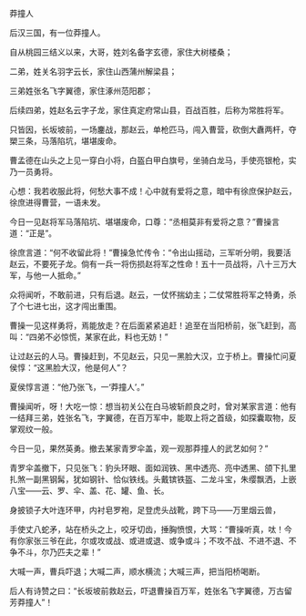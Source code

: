 莽撞人        

后汉三国，有一位莽撞人。

自从桃园三结义以来，大哥，姓刘名备字玄德，家住大树楼桑；

二弟，姓关名羽字云长，家住山西蒲州解梁县；

三弟姓张名飞字翼德，家住涿州范阳郡；

后续四弟，姓赵名云字子龙，家住真定府常山县，百战百胜，后称为常胜将军。

只皆因，长坂坡前，一场鏖战，那赵云，单枪匹马，闯入曹营，砍倒大纛两杆，夺槊三条，马落陷坑，堪堪废命。

曹孟德在山头之上见一穿白小将，白盔白甲白旗号，坐骑白龙马，手使亮银枪，实乃一员勇将。

心想：我若收服此将，何愁大事不成！心中就有爱将之意，暗中有徐庶保护赵云，徐庶进得曹营，一语未发。

今日一见赵将军马落陷坑、堪堪废命，口尊：“丞相莫非有爱将之意？”曹操言道：“正是”。

徐庶言道：“何不收留此将！”曹操急忙传令：“令出山摇动，三军听分明，我要活赵云，不要死子龙。倘有一兵一将伤损赵将军之性命！五十一员战将，八十三万大军，与他一人抵命。”

众将闻听，不敢前进，只有后退。赵云，一仗怀揣幼主；二仗常胜将军之特勇，杀了个七进七出，这才闯出重围。                                        

曹操一见这样勇将，焉能放走？在后面紧紧追赶！追至在当阳桥前，张飞赶到，高叫：“四弟不必惊慌，某家在此，料也无妨！”

让过赵云的人马。曹操赶到，不见赵云，只见一黑脸大汉，立于桥上。曹操忙问夏侯惇：“这黑脸大汉，他是何人”？

夏侯惇言道：“他乃张飞，一‘莽撞人’。”

曹操闻听，呀！大吃一惊：想当初关公在白马坡斩颜良之时，曾对某家言道：他有一结拜三弟，姓张名飞，字翼德，在百万军中，能取上将之首级，如探囊取物，反掌观纹一般。

今日一见，果然英勇。撤去某家青罗伞盖，观一观那莽撞人的武艺如何？”

青罗伞盖撤下，只见张飞：豹头环眼、面如润铁、黑中透亮、亮中透黑、颌下扎里扎煞一副黑钢髯，犹如钢针、恰似铁线。头戴镔铁盔、二龙斗宝，朱缨飘洒，上嵌八宝——云、罗、伞、盖、花、罐、鱼、长。

身披锁子大叶连环甲，内衬皂罗袍，足登虎头战靴，跨下马——万里烟云兽，

手使丈八蛇矛，站在桥头之上，咬牙切齿，捶胸愤恨，大骂：“曹操听真，呔！今有你家张三爷在此，尔或攻或战、或进或退、或争或斗；不攻不战、不进不退、不争不斗，尔乃匹夫之辈！”

大喊一声，曹兵吓退；大喊二声，顺水横流；大喊三声，把当阳桥喝断。

后人有诗赞之曰：“长坂坡前救赵云，吓退曹操百万军，姓张名飞字翼德，万古留芳莽撞人”！